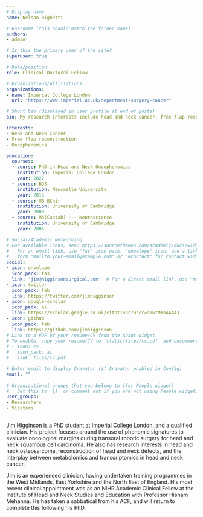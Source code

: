 ```yaml
---
# Display name
name: Nelson Bighetti

# Username (this should match the folder name)
authors:
- admin

# Is this the primary user of the site?
superuser: true

# Role/position
role: Clinical Doctoral Fellow

# Organizations/Affiliations
organizations:
- name: Imperial College London
  url: "https://www.imperial.ac.uk/department-surgery-cancer"

# Short bio (displayed in user profile at end of posts)
bio: My research interests include head and neck cancer, free flap reconstruction and cancer metabolomics.

interests:
- Head and Neck Cancer
- Free flap reconstruction
- Oncophenomics

education:
  courses:
  - course: PhD in Head and Neck Oncophenomics
    institution: Imperial College London
    year: 2022
  - course: BDS
    institution: Newcastle University
    year: 2015
  - course: MB BChir
    institution: University of Cambridge
    year: 2008
  - course: MA(Cantab) --- Neuroscience
    institution: University of Cambridge
    year: 2005

# Social/Academic Networking
# For available icons, see: https://sourcethemes.com/academic/docs/widgets/#icons
#   For an email link, use "fas" icon pack, "envelope" icon, and a link in the
#   form "mailto:your-email@example.com" or "#contact" for contact widget.
social:
- icon: envelope
  icon_pack: fas
  link: 'jim@higginsonsurgical.com'  # For a direct email link, use "mailto:test@example.org".
- icon: twitter
  icon_pack: fab
  link: https://twitter.com/jimhigginson
- icon: google-scholar
  icon_pack: ai
  link: https://scholar.google.co.uk/citations?user=sIwtMXoAAAAJ
- icon: github
  icon_pack: fab
  link: https://github.com/jimhigginson
# Link to a PDF of your resume/CV from the About widget.
# To enable, copy your resume/CV to `static/files/cv.pdf` and uncomment the lines below.  
# - icon: cv
#   icon_pack: ai
#   link: files/cv.pdf

# Enter email to display Gravatar (if Gravatar enabled in Config)
email: ""
  
# Organizational groups that you belong to (for People widget)
#   Set this to `[]` or comment out if you are not using People widget.  
user_groups:
- Researchers
- Visitors
---
```

Jim Higginson is a PhD student at Imperial College London, and a qualified clinician. His project focuses around the use of phenomic signatures to evaluate oncological margins during transoral robotic surgery for head and neck squamous cell carcinoma. He also has research interests in head and neck osteosarcoma, reconstruction of head and neck defects, and the interplay between metabolomics and transcriptomics in head and neck cancer.

Jim is an experienced clinician, having undertaken training programmes in the West Midlands, East Yorkshire and the North East of England. His most recent clinical appointment was as an NIHR Academic Clinical Fellow at the Institute of Head and Neck Studies and Education with Professor Hisham Mehanna. He has taken a sabbatical from his ACF, and will return to complete this following his PhD.

